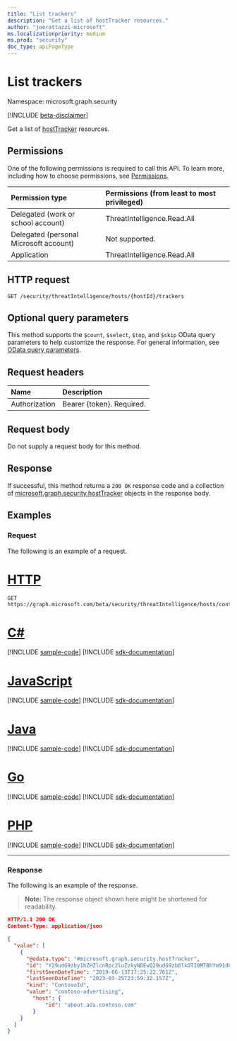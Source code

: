 ```yaml
---
title: "List trackers"
description: "Get a list of hostTracker resources."
author: "joerattazzi-microsoft"
ms.localizationpriority: medium
ms.prod: "security"
doc_type: apiPageType
---
```


# List trackers

Namespace: microsoft.graph.security

[!INCLUDE [beta-disclaimer](../../includes/beta-disclaimer.md)]

Get a list of [hostTracker](../resources/security-hosttracker.md) resources.

## Permissions

One of the following permissions is required to call this API. To learn more, including how to choose permissions, see [Permissions](/graph/permissions-reference).

|Permission type|Permissions (from least to most privileged)|
|:---|:---|
|Delegated (work or school account)|ThreatIntelligence.Read.All|
|Delegated (personal Microsoft account)|Not supported.|
|Application|ThreatIntelligence.Read.All|

## HTTP request

<!-- {
  "blockType": "ignored"
}
-->
``` http
GET /security/threatIntelligence/hosts/{hostId}/trackers
```

## Optional query parameters

This method supports the `$count`, `$select`, `$top`, and `$skip` OData query parameters to help customize the response. For general information, see [OData query parameters](/graph/query-parameters).

## Request headers

|Name|Description|
|:---|:---|
|Authorization|Bearer {token}. Required.|

## Request body

Do not supply a request body for this method.

## Response

If successful, this method returns a `200 OK` response code and a collection of [microsoft.graph.security.hostTracker](../resources/security-hosttracker.md) objects in the response body.

## Examples

### Request

The following is an example of a request.
# [HTTP](#tab/http)
<!-- {
  "blockType": "request",
  "name": "list_hosttracker",
  "sampleKeys": ["contoso.com"]
}
-->
``` http
GET https://graph.microsoft.com/beta/security/threatIntelligence/hosts/contoso.com/trackers
```

# [C#](#tab/csharp)
[!INCLUDE [sample-code](../includes/snippets/csharp/list-hosttracker-csharp-snippets.md)]
[!INCLUDE [sdk-documentation](../includes/snippets/snippets-sdk-documentation-link.md)]

# [JavaScript](#tab/javascript)
[!INCLUDE [sample-code](../includes/snippets/javascript/list-hosttracker-javascript-snippets.md)]
[!INCLUDE [sdk-documentation](../includes/snippets/snippets-sdk-documentation-link.md)]

# [Java](#tab/java)
[!INCLUDE [sample-code](../includes/snippets/java/list-hosttracker-java-snippets.md)]
[!INCLUDE [sdk-documentation](../includes/snippets/snippets-sdk-documentation-link.md)]

# [Go](#tab/go)
[!INCLUDE [sample-code](../includes/snippets/go/list-hosttracker-go-snippets.md)]
[!INCLUDE [sdk-documentation](../includes/snippets/snippets-sdk-documentation-link.md)]

# [PHP](#tab/php)
[!INCLUDE [sample-code](../includes/snippets/php/list-hosttracker-php-snippets.md)]
[!INCLUDE [sdk-documentation](../includes/snippets/snippets-sdk-documentation-link.md)]

---

### Response

The following is an example of the response.
>**Note:** The response object shown here might be shortened for readability.
<!-- {
  "blockType": "response",
  "truncated": true,
  "@odata.type": "Collection(microsoft.graph.security.hostTracker)"
}
-->
``` json
HTTP/1.1 200 OK
Content-Type: application/json

{
  "value": [
    {
      "@odata.type": "#microsoft.graph.security.hostTracker",
      "id": "Y29udG9zby1hZHZlcnRpc2luZzkyNDEwQ29udG9zb0lkOTI0MTBhYm91dC5hZHMuY29udG9zby5jb20=",
      "firstSeenDateTime": "2019-06-13T17:25:22.761Z",
      "lastSeenDateTime": "2023-03-25T23:59:32.157Z",
      "kind": "ContosoId",
      "value": "contoso-advertising",
        "host": {
            "id": "about.ads.contoso.com"
        }
    }
  ]
}
```
